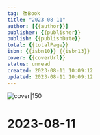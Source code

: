 ```yaml
---
tag: 📚Book
title: "2023-08-11"
author: [{{author}}]
publisher: {{publisher}}
publish: {{publishDate}}
total: {{totalPage}}
isbn: {{isbn10}} {{isbn13}}
cover: {{coverUrl}}
status: unread
created: 2023-08-11 10:09:12
updated: 2023-08-11 10:09:12
---
```


![cover|150]({{coverUrl}})

# 2023-08-11
